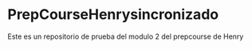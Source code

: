 # PrepCourseHenrysincronizado
Este es un repositorio de prueba del modulo 2 del prepcourse de Henry
